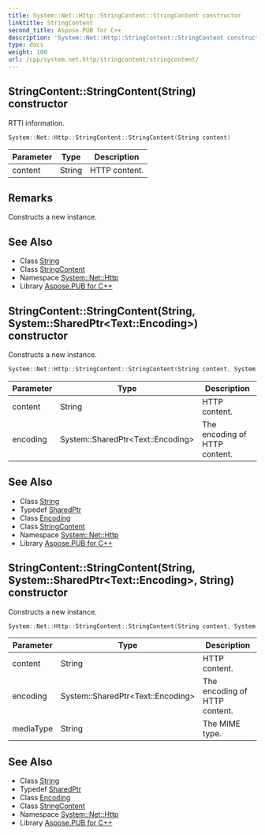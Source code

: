 ```yaml
---
title: System::Net::Http::StringContent::StringContent constructor
linktitle: StringContent
second_title: Aspose.PUB for C++
description: 'System::Net::Http::StringContent::StringContent constructor. RTTI information in C++.'
type: docs
weight: 100
url: /cpp/system.net.http/stringcontent/stringcontent/
---
```

## StringContent::StringContent(String) constructor


RTTI information.

```cpp
System::Net::Http::StringContent::StringContent(String content)
```


| Parameter | Type | Description |
| --- | --- | --- |
| content | String | HTTP content. |
## Remarks


Constructs a new instance. 
## See Also

* Class [String](../../../system/string/)
* Class [StringContent](../)
* Namespace [System::Net::Http](../../)
* Library [Aspose.PUB for C++](../../../)
## StringContent::StringContent(String, System::SharedPtr\<Text::Encoding\>) constructor


Constructs a new instance.

```cpp
System::Net::Http::StringContent::StringContent(String content, System::SharedPtr<Text::Encoding> encoding)
```


| Parameter | Type | Description |
| --- | --- | --- |
| content | String | HTTP content. |
| encoding | System::SharedPtr\<Text::Encoding\> | The encoding of HTTP content. |

## See Also

* Class [String](../../../system/string/)
* Typedef [SharedPtr](../../../system/sharedptr/)
* Class [Encoding](../../../system.text/encoding/)
* Class [StringContent](../)
* Namespace [System::Net::Http](../../)
* Library [Aspose.PUB for C++](../../../)
## StringContent::StringContent(String, System::SharedPtr\<Text::Encoding\>, String) constructor


Constructs a new instance.

```cpp
System::Net::Http::StringContent::StringContent(String content, System::SharedPtr<Text::Encoding> encoding, String mediaType)
```


| Parameter | Type | Description |
| --- | --- | --- |
| content | String | HTTP content. |
| encoding | System::SharedPtr\<Text::Encoding\> | The encoding of HTTP content. |
| mediaType | String | The MIME type. |

## See Also

* Class [String](../../../system/string/)
* Typedef [SharedPtr](../../../system/sharedptr/)
* Class [Encoding](../../../system.text/encoding/)
* Class [StringContent](../)
* Namespace [System::Net::Http](../../)
* Library [Aspose.PUB for C++](../../../)
